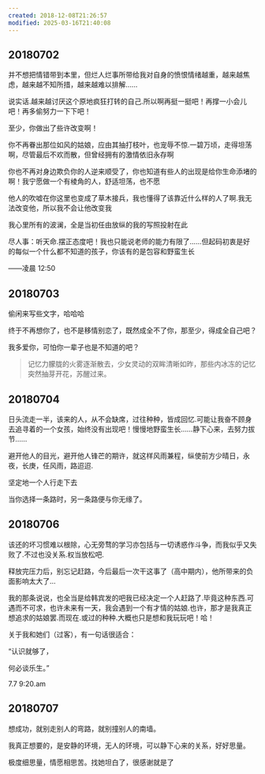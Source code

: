 ```yaml
---
created: 2018-12-08T21:26:57
modified: 2025-03-16T21:40:08
---
```


## 20180702

并不想把情错带到本里，但烂人烂事所带给我对自身的愤恨情绪越重，越来越焦虑，越来越不知所措，越来越难以排解……

说实话.越来越讨厌这个原地疯狂打转的自己.所以啊再挺一挺吧！再撑一小会儿吧！再多偷努力一下下吧！

至少，你做出了些许改变啊！

你不再眷出那位如风的姑娘，应由其抽打枝叶，也宠辱不惊.一碧万顷，走得坦荡啊，尽管最后不欢而散，但曾经拥有的激情依旧永存啊

你也不再对身边欺负你的人逆来顺受了，你也知道有些人的出现是给你生命添堵的啊！我宁愿做一个有棱角的人，舒适坦荡，也不愿

他人的吹嘘在你这里也变成了草木接兵，我也懂得了该靠近什么样的人了啊.我无法改变他，所以我不会让他改变我

我心里所有的波澜，全是当初任由放纵的我的写照投射在此

尽人事：听天命.摆正态度吧！我也只能说老师的能力有限了……但起码初衷是好的每似一个什么都不知道的孩子，你该有的是包容和野蛮生长

——凌晨 12:50

## 20180703

偷闲来写些文字，哈哈哈

终于不再想你了，也不是移情别恋了，既然成全不了你，那至少，得成全自己吧？

我多爱你，可怕你一辈子也是不知道的吧？

> 记忆力朦胧的火雾逐渐散去，少女灵动的双眸清晰如昨，那些内冰冻的记忆突然抽芽开花，苏醒过来。

## 20180704

日头流走一半，该来的人，从不会缺席，过往种种，皆成回忆.可能让我奋不顾身去追寻着的一个女孩，始终没有出现吧！慢慢地野蛮生长……静下心来，去努力拔节……

避开他人的目光，避开他人锋芒的期许，就这样风雨兼程，纵使前方少晴日，永夜，长庚，任风雨，路迢迢.

坚定地一个人行走下去

当你选择一条路时，另一条路便与你无缘了。

## 20180706

该还的坏习惯难以根除，心无旁骛的学习亦包括与一切诱惑作斗争，而我似乎又失败了.不过也没关系.权当放松吧.

释放完压力后，别忘记赶路，今后最后一次干这事了（高中期内），他所带来的负面影响太大了…

我的那条说说，也全当是给韩宾发的吧我已经决定一个人赶路了.毕竟这种东西.可遇而不可求，也许未来有一天，我会遇到一个有才情的姑娘.也许，那才是我真正想追求的姑娘罢.而现在.或过的种种.大概也只是想和我玩玩吧！哈！

关于我和她们（过客），有一句话很适合：

“认识就够了，

何必谈乐生。”

7.7 9:20.am

## 20180707

想成功，就别走别人的弯路，就别撞别人的南墙。

我真正想要的，是安静的环境，无人的环境，可以静下心来的关系，好好思量。

极度细思量，情愿相思苦。找她坦白了，很感谢就是了
